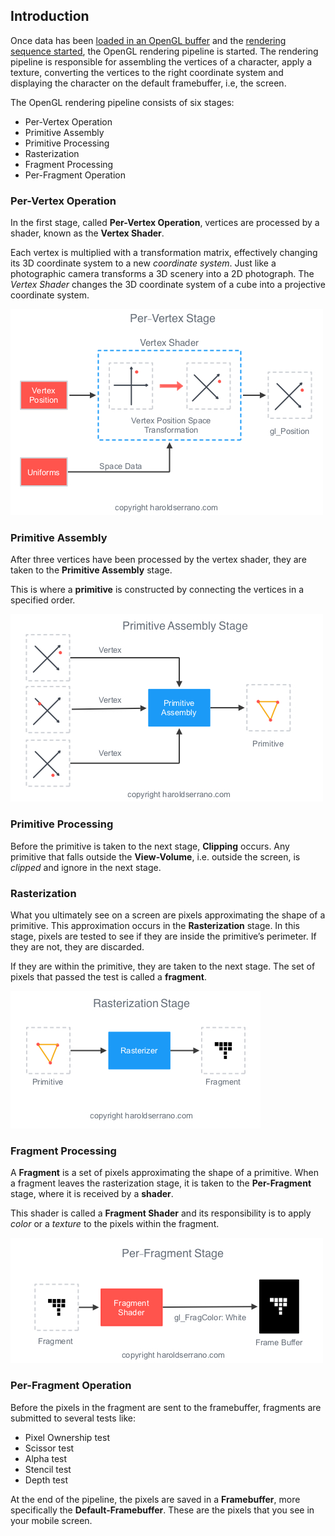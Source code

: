 ## Introduction

Once data has been [loaded in an OpenGL buffer](http://www.haroldserrano.com/blog/loading-vertex-normal-and-uv-data-onto-opengl-buffers) and the [rendering sequence started](http://www.haroldserrano.com/blog/starting-the-primitive-rendering-process-in-opengl), the OpenGL rendering pipeline is started. The rendering pipeline is responsible for assembling the vertices of a character, apply a texture, converting the vertices to the right coordinate system and displaying the character on the default framebuffer, i.e, the screen.

The OpenGL rendering pipeline consists of six stages:

- Per-Vertex Operation
- Primitive Assembly
- Primitive Processing
- Rasterization
- Fragment Processing
- Per-Fragment Operation

### Per-Vertex Operation

In the first stage, called **Per-Vertex Operation**, vertices are processed by a shader, known as the **Vertex Shader**.

Each vertex is multiplied with a transformation matrix, effectively changing its 3D coordinate system to a new *coordinate system*. Just like a photographic camera transforms a 3D scenery into a 2D photograph. The *Vertex Shader* changes the 3D coordinate system of a cube into a projective coordinate system.

![](../../../_resources/image-asset_1416189f741a41acb7f8a322c9f220fb.jpg)

### Primitive Assembly

After three vertices have been processed by the vertex shader, they are taken to the **Primitive Assembly** stage.

This is where a **primitive** is constructed by connecting the vertices in a specified order.

![](../../../_resources/image-asset_c45e1c7e6a8848988c61f07efb9b13a0.jpg)

### Primitive Processing

Before the primitive is taken to the next stage, **Clipping** occurs. Any primitive that falls outside the **View-Volume**, i.e. outside the screen, is *clipped* and ignore in the next stage.

### Rasterization

What you ultimately see on a screen are pixels approximating the shape of a primitive. This approximation occurs in the **Rasterization** stage. In this stage, pixels are tested to see if they are inside the primitive’s perimeter. If they are not, they are discarded.

If they are within the primitive, they are taken to the next stage. The set of pixels that passed the test is called a **fragment**.

![](../../../_resources/image-asset_3b3e301b2bb24a359268eee346b9b978.jpg)

### Fragment Processing

A **Fragment** is a set of pixels approximating the shape of a primitive. When a fragment leaves the rasterization stage, it is taken to the **Per-Fragment** stage, where it is received by a **shader**.

This shader is called a **Fragment Shader** and its responsibility is to apply *color* or a *texture* to the pixels within the fragment.

![](../../../_resources/image-asset_0cf375f087e8469eb02519083a846333.jpg)

### Per-Fragment Operation

Before the pixels in the fragment are sent to the framebuffer, fragments are submitted to several tests like:

- Pixel Ownership test
- Scissor test
- Alpha test
- Stencil test
- Depth test

At the end of the pipeline, the pixels are saved in a **Framebuffer**, more specifically the **Default-Framebuffer**. These are the pixels that you see in your mobile screen.